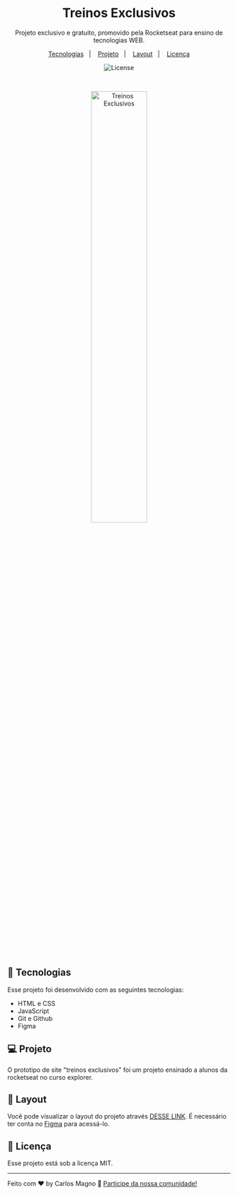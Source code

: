 <h1 align="center"> Treinos Exclusivos </h1>

<p align="center">
Projeto exclusivo e gratuito, promovido pela Rocketseat para ensino de tecnologias WEB.
</p>

<p align="center">
  <a href="#-tecnologias">Tecnologias</a>&nbsp;&nbsp;&nbsp;|&nbsp;&nbsp;&nbsp;
  <a href="#-projeto">Projeto</a>&nbsp;&nbsp;&nbsp;|&nbsp;&nbsp;&nbsp;
  <a href="#-layout">Layout</a>&nbsp;&nbsp;&nbsp;|&nbsp;&nbsp;&nbsp;
  <a href="#memo-licença">Licença</a>
</p>

<p align="center">
  <img alt="License" src="https://img.shields.io/static/v1?label=license&message=MIT&color=49AA26&labelColor=000000">
</p>

<br>

<p align="center">
  <img alt="Treinos Exclusivos" src="./github/exclusivetrainer/images/fitness-jump.png" width="50%">
</p>

## 🚀 Tecnologias

Esse projeto foi desenvolvido com as seguintes tecnologias:

- HTML e CSS
- JavaScript
- Git e Github
- Figma

## 💻 Projeto

O prototipo de site "treinos exclusivos" foi um projeto ensinado a alunos da rocketseat no curso explorer. 

## 🔖 Layout

Você pode visualizar o layout do projeto através [DESSE LINK](https://www.figma.com/file/ZAsOqZDIlzZM6nKuLT5m9r/Explorer---Projeto-02-(Copy)?type=design&node-id=1-5&mode=design&t=Fpv9LtQlLExKwcvn-0/duplicate). É necessário ter conta no [Figma](https://figma.com) para acessá-lo.

## :memo: Licença

Esse projeto está sob a licença MIT.

---

Feito com ♥ by Carlos Magno :wave: [Participe da nossa comunidade!](https://discord.gg/rocketseat)
